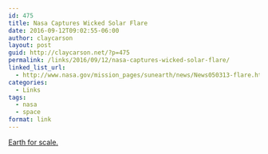```yaml
---
id: 475
title: Nasa Captures Wicked Solar Flare
date: 2016-09-12T09:02:55-06:00
author: claycarson
layout: post
guid: http://claycarson.net/?p=475
permalink: /links/2016/09/12/nasa-captures-wicked-solar-flare/
linked_list_url:
  - http://www.nasa.gov/mission_pages/sunearth/news/News050313-flare.html
categories:
  - Links
tags:
  - nasa
  - space
format: link
---
```

<a href="http://i.imgur.com/GXkb54q.png">Earth for scale.</a>